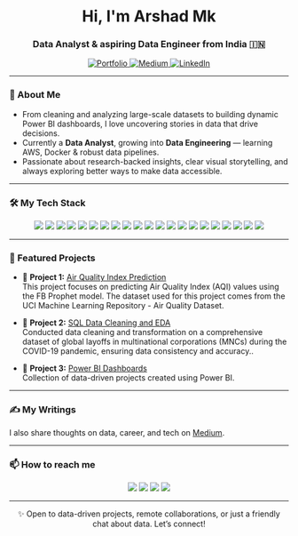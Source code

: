 <h1 align="center">Hi, I'm Arshad Mk</h1>
<h3 align="center">Data Analyst & aspiring Data Engineer from India 🇮🇳</h3>

<p align="center">
  <a href="https://yourportfolio.com" target="_blank">
    <img src="https://img.shields.io/badge/Portfolio-%2312100E?style=for-the-badge&logo=github&logoColor=white" alt="Portfolio" />
  </a>
  <a href="https://medium.com/@Iamarshad" target="_blank">
    <img src="https://img.shields.io/badge/My%20Thoughts-Medium-black?style=for-the-badge&logo=medium&logoColor=white" alt="Medium" />
  </a>
  <a href="https://www.linkedin.com/in/arshad-mk-571761191/" target="_blank">
    <img src="https://img.shields.io/badge/LinkedIn-0A66C2?style=for-the-badge&logo=linkedin&logoColor=white" alt="LinkedIn" />
  </a>
</p>

---

### 🧐 About Me

- From cleaning and analyzing large-scale datasets to building dynamic Power BI dashboards, I love uncovering stories in data that drive decisions.
- Currently a **Data Analyst**, growing into **Data Engineering** — learning AWS, Docker & robust data pipelines.
- Passionate about research-backed insights, clear visual storytelling, and always exploring better ways to make data accessible.

---

### 🛠 My Tech Stack

<p align="center">
  <img src="https://img.shields.io/badge/SQL-4479A1?style=for-the-badge&logo=mysql&logoColor=white"/>
  <img src="https://img.shields.io/badge/Excel-217346?style=for-the-badge&logo=microsoft-excel&logoColor=white"/>
  <img src="https://img.shields.io/badge/Sheets-34A853?style=for-the-badge&logo=googlesheets&logoColor=white"/>
  <img src="https://img.shields.io/badge/Python-3776AB?style=for-the-badge&logo=python&logoColor=white"/>
  <img src="https://img.shields.io/badge/Pandas-150458?style=for-the-badge&logo=pandas&logoColor=white"/>
  <img src="https://img.shields.io/badge/Numpy-013243?style=for-the-badge&logo=numpy&logoColor=white"/>
  <img src="https://img.shields.io/badge/Matplotlib-11557C?style=for-the-badge&logo=matplotlib&logoColor=white"/>
  <img src="https://img.shields.io/badge/Seaborn-2E6E9E?style=for-the-badge&logo=python&logoColor=white"/>
  <img src="https://img.shields.io/badge/Scikit--learn-F7931E?style=for-the-badge&logo=scikit-learn&logoColor=white"/>
  <img src="https://img.shields.io/badge/Power%20BI-F2C811?style=for-the-badge&logo=powerbi&logoColor=black"/>
  <img src="https://img.shields.io/badge/Tableau-E97627?style=for-the-badge&logo=tableau&logoColor=white"/>
  <img src="https://img.shields.io/badge/MySQL-4479A1?style=for-the-badge&logo=mysql&logoColor=white"/>
  <img src="https://img.shields.io/badge/PostgreSQL-4169E1?style=for-the-badge&logo=postgresql&logoColor=white"/>
  <img src="https://img.shields.io/badge/AWS-232F3E?style=for-the-badge&logo=amazon-aws&logoColor=white"/>
  <img src="https://img.shields.io/badge/Docker-2496ED?style=for-the-badge&logo=docker&logoColor=white"/>
  <img src="https://img.shields.io/badge/Git-F05032?style=for-the-badge&logo=git&logoColor=white"/>
  <img src="https://img.shields.io/badge/Linux-FCC624?style=for-the-badge&logo=linux&logoColor=black"/>
  <img src="https://img.shields.io/badge/HTML5-E34F26?style=for-the-badge&logo=html5&logoColor=white"/>
  <img src="https://img.shields.io/badge/OpenAI-412991?style=for-the-badge&logo=openai&logoColor=white"/>
  <img src="https://img.shields.io/badge/Stata-005CAB?style=for-the-badge&logo=stata&logoColor=white"/>
  <img src="https://img.shields.io/badge/SPSS-FF2C00?style=for-the-badge&logo=ibm&logoColor=white"/>
</p>


---

### 🚀 Featured Projects

- 📌 **Project 1:** [Air Quality Index Prediction](https://github.com/IamArshaad/Air-Quality-Index-Prediction)  
  This project focuses on predicting Air Quality Index (AQI) values using the FB Prophet model. The dataset used for this project comes from the UCI Machine Learning Repository - Air Quality Dataset.

- 📌 **Project 2:** [SQL Data Cleaning and EDA](https://github.com/IamArshaad/SQL-Data-Cleaning-and-Exploratory-Data-Analysis)  
  Conducted data cleaning and transformation on a comprehensive dataset of global layoffs in multinational corporations (MNCs) during the COVID-19 pandemic, ensuring data consistency and accuracy..

- 📌 **Project 3:** [Power BI Dashboards](https://github.com/IamArshaad/Power-BI)  
  Collection of data-driven projects created using Power BI. 
---

### ✍️ My Writings

I also share thoughts on data, career, and tech on [Medium](https://medium.com/@Iamarshad).

---

### 📫 How to reach me

<p align="center">
  <a href="mailto:arshadmkkvr@gmail.com"><img src="https://img.shields.io/badge/Email-D14836?style=for-the-badge&logo=gmail&logoColor=white"></a>
  <a href="https://www.linkedin.com/in/arshad-mk-571761191/"><img src="https://img.shields.io/badge/LinkedIn-0A66C2?style=for-the-badge&logo=linkedin&logoColor=white"></a>
  <a href="https://github.com/IamArshaad"><img src="https://img.shields.io/badge/GitHub-181717?style=for-the-badge&logo=github&logoColor=white"></a>
  <a href="https://medium.com/@Iamarshad"><img src="https://img.shields.io/badge/Medium-12100E?style=for-the-badge&logo=medium&logoColor=white"></a>
</p>

---

<p align="center">✨ Open to data-driven projects, remote collaborations, or just a friendly chat about data. Let’s connect!</p>
